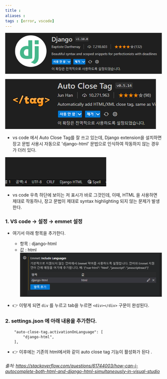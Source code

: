 ```yaml
---
title : 
aliases : 
tags : [error, vscode]
---
```


![](assets/Django-extention%20설치%20후%20%20Auto%20close%20tag%20안%20되는%20문제%20해결-2.png)

![](assets/Django-extention%20설치%20후%20%20Auto%20close%20tag%20안%20되는%20문제%20해결-1.png)

- vs code 에서 Auto Close Tag를 잘 쓰고 있는데, Django extension을 설치하면 장고 문법 사용시 자동으로 'django-html' 문법으로 인식하여 작동하지 않는 경우가 더러 있다.  

![](assets/Django-extention%20설치%20후%20%20Auto%20close%20tag%20안%20되는%20문제%20해결-3.png)

- vs code 우측 하단에 보이는 저 표시가 바로 그것인데, 이때, HTML 을 사용하면 제대로 작동하나, 장고 문법이 제대로 syntax highlighting 되지 않는 문제가 발생한다. 


### 1. VS code → 설정 → emmet 설정
- 여기서 아래 항목을 추가한다. 
	- 항목 : django-html
	- 값 : html
![](assets/Django-extention%20설치%20후%20%20Auto%20close%20tag%20안%20되는%20문제%20해결.png)

- 👉 이렇게 되면 `div` 를 누르고 tab을 누르면 `<div></div>` 구문이 완성된다. 

### 2.  settings.json 에 아래 내용을 추가한다. 
```
    "auto-close-tag.activationOnLanguage": [
        "django-html",
    ],
```

- 👉 이후에는 기존의 html에서와 같이 auto close tag 기능이 활성화가 된다 .


###### 출처: https://stackoverflow.com/questions/61744003/how-can-i-autocomplete-both-html-and-django-html-simultaneously-in-visual-studio